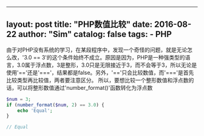 
---
layout:     post
title:      "PHP数值比较"
date:       2016-08-22
author:     "Sim"
catalog: false
tags:
    - PHP
---

由于对PHP没有系统的学习，在某段程序中，发现一个奇怪的问题，就是无论怎么改，'3.0 == 3'的这个条件始终不成立。原因是因为，PHP是一种强类型的语言，3.0属于浮点数，3是整形，3.0只是无限接近于3，而不会等于3，所以无论是使用'=='还是'==='，结果都是false。另外，'=='只会比较数值，而'==='是首先比较类型再比较值，两者要注意区分。
所以，要想比较一个整形数值和浮点数的话，可以将整形数值通过'number_format()'函数转化为浮点数

```php
$num = 3;
if (number_format($num, 2) == 3.0) {
	echo 'Equal';
}

// Equal
```


